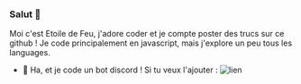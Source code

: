 ### Salut 👋


Moi c'est Etoile de Feu, j'adore coder et je compte poster des trucs sur ce github !
Je code principalement en javascript, mais j'explore un peu tous les languages.

- 🤖 Ha, et je code un bot discord ! Si tu veux l'ajouter : ![lien](https://top.gg/bot/988866995393024040)

